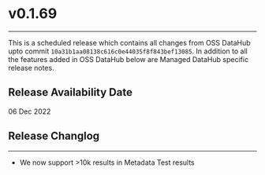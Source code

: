 # v0.1.69
---
This is a scheduled release which contains all changes from OSS DataHub upto commit `10a31b1aa08138c616c0e44035f8f843bef13085`. In addition to all the features added in OSS DataHub below are Managed DataHub specific release notes.

Release Availability Date
---
06 Dec 2022

## Release Changlog
---
- We now support >10k results in Metadata Test results